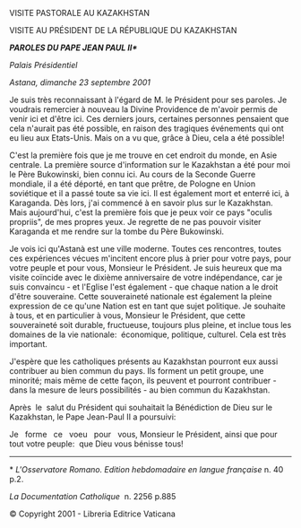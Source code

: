 VISITE PASTORALE AU KAZAKHSTAN

VISITE AU PRÉSIDENT DE LA RÉPUBLIQUE DU KAZAKHSTAN

***PAROLES DU PAPE JEAN PAUL II\****

*Palais Présidentiel*

*Astana, dimanche 23 septembre 2001*

Je suis très reconnaissant à l'égard de M. le Président pour ses paroles. Je voudrais remercier à nouveau la Divine Providence de m'avoir permis de venir ici et d'être ici. Ces derniers jours, certaines personnes pensaient que cela n'aurait pas été possible, en raison des tragiques événements qui ont eu lieu aux Etats-Unis. Mais on a vu que, grâce à Dieu, cela a été possible!

C'est la première fois que je me trouve en cet endroit du monde, en Asie centrale. La première source d'information sur le Kazakhstan a été pour moi le Père Bukowinski, bien connu ici. Au cours de la Seconde Guerre mondiale, il a été déporté, en tant que prêtre, de Pologne en Union soviétique et il a passé toute sa vie ici. Il est également mort et enterré ici, à Karaganda. Dès lors, j'ai commencé à en savoir plus sur le Kazakhstan. Mais aujourd'hui, c'est la première fois que je peux voir ce pays "oculis propriis", de mes propres yeux. Je regrette de ne pas pouvoir visiter Karaganda et me rendre sur la tombe du Père Bukowinski.

Je vois ici qu'Astanà est une ville moderne. Toutes ces rencontres, toutes ces expériences vécues m'incitent encore plus à prier pour votre pays, pour votre peuple et pour vous, Monsieur le Président. Je suis heureux que ma visite coïncide avec le dixième anniversaire de votre indépendance, car je suis convaincu - et l'Eglise l'est également - que chaque nation a le droit d'être souveraine. Cette souveraineté nationale est également la pleine expression de ce qu'une Nation est en tant que sujet politique. Je souhaite à tous, et en particulier à vous, Monsieur le Président, que cette souveraineté soit durable, fructueuse, toujours plus pleine, et inclue tous les domaines de la vie nationale:  économique, politique, culturel. Cela est très important.

J'espère que les catholiques présents au Kazakhstan pourront eux aussi contribuer au bien commun du pays. Ils forment un petit groupe, une minorité; mais même de cette façon, ils peuvent et pourront contribuer - dans la mesure de leurs possibilités - au bien commun du Kazakhstan.

Après  le  salut du Président qui souhaitait la Bénédiction de Dieu sur le Kazakhstan, le Pape Jean-Paul II a poursuivi:

Je   forme   ce   voeu   pour   vous, Monsieur le Président, ainsi que pour tout votre peuple:  que Dieu vous bénisse tous!

* * *

\* *L'Osservatore Romano. Edition hebdomadaire en langue française* n. 40 p.2.

*La Documentation Catholique*  n. 2256 p.885

© Copyright 2001 - Libreria Editrice Vaticana